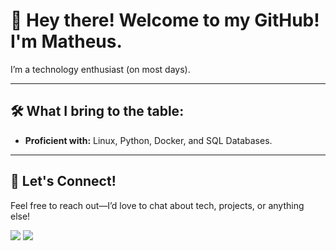 # 👋 Hey there! Welcome to my GitHub! I'm Matheus.

I’m a technology enthusiast (on most days). 

---

## 🛠️ What I bring to the table:  

- **Proficient with:** Linux, Python, Docker, and SQL Databases.

---

## 💼 Let's Connect!

Feel free to reach out—I’d love to chat about tech, projects, or anything else!  
<div>
<a href="https://www.linkedin.com/in/matheus-vargas-013055215/" target="_blank"><img src="https://img.shields.io/badge/-LinkedIn-%230077B5.svg?style=for-the-badge&logo=Linkedin&logoColor=white" target="_blank"></a>
<a href="mailto:matheusvargas042@gmail.com"><img src="https://img.shields.io/badge/Gmail-D14836?style=for-the-badge&logo=gmail&logoColor=white" target="_blank"></a>
</div>
